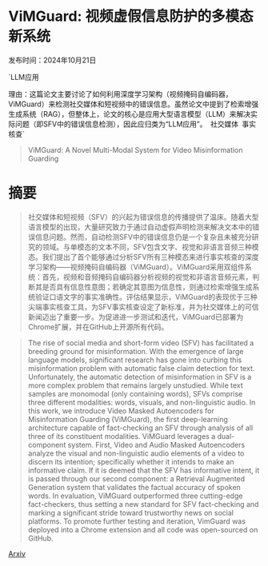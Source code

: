 # ViMGuard: 视频虚假信息防护的多模态新系统

发布时间：2024年10月21日

`LLM应用

理由：这篇论文主要讨论了如何利用深度学习架构（视频掩码自编码器，ViMGuard）来检测社交媒体和短视频中的错误信息。虽然论文中提到了检索增强生成系统（RAG），但整体上，论文的核心是应用大型语言模型（LLM）来解决实际问题（即SFV中的错误信息检测），因此应归类为“LLM应用”。` `社交媒体` `事实核查`

> ViMGuard: A Novel Multi-Modal System for Video Misinformation Guarding

# 摘要

> 社交媒体和短视频（SFV）的兴起为错误信息的传播提供了温床。随着大型语言模型的出现，大量研究致力于通过自动虚假声明检测来解决文本中的错误信息问题。然而，自动检测SFV中的错误信息仍是一个复杂且未被充分研究的领域。与单模态的文本不同，SFV包含文字、视觉和非语言音频三种模态。我们提出了首个能够通过分析SFV所有三种模态来进行事实核查的深度学习架构——视频掩码自编码器（ViMGuard）。ViMGuard采用双组件系统：首先，视频和音频掩码自编码器分析视频的视觉和非语言音频元素，判断其是否具有信息性意图；若确定其意图为信息性，则通过检索增强生成系统验证口语文字的事实准确性。评估结果显示，ViMGuard的表现优于三种尖端事实核查工具，为SFV事实核查设定了新标准，并为社交媒体上的可信新闻迈出了重要一步。为促进进一步测试和迭代，ViMGuard已部署为Chrome扩展，并在GitHub上开源所有代码。

> The rise of social media and short-form video (SFV) has facilitated a breeding ground for misinformation. With the emergence of large language models, significant research has gone into curbing this misinformation problem with automatic false claim detection for text. Unfortunately, the automatic detection of misinformation in SFV is a more complex problem that remains largely unstudied. While text samples are monomodal (only containing words), SFVs comprise three different modalities: words, visuals, and non-linguistic audio. In this work, we introduce Video Masked Autoencoders for Misinformation Guarding (ViMGuard), the first deep-learning architecture capable of fact-checking an SFV through analysis of all three of its constituent modalities. ViMGuard leverages a dual-component system. First, Video and Audio Masked Autoencoders analyze the visual and non-linguistic audio elements of a video to discern its intention; specifically whether it intends to make an informative claim. If it is deemed that the SFV has informative intent, it is passed through our second component: a Retrieval Augmented Generation system that validates the factual accuracy of spoken words. In evaluation, ViMGuard outperformed three cutting-edge fact-checkers, thus setting a new standard for SFV fact-checking and marking a significant stride toward trustworthy news on social platforms. To promote further testing and iteration, VimGuard was deployed into a Chrome extension and all code was open-sourced on GitHub.

[Arxiv](https://arxiv.org/abs/2410.16592)